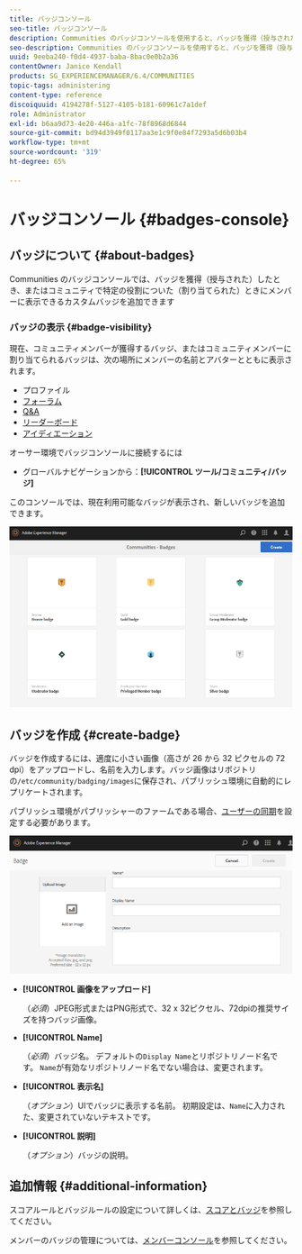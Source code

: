 ```yaml
---
title: バッジコンソール
seo-title: バッジコンソール
description: Communities のバッジコンソールを使用すると、バッジを獲得（授与された）したとき、またはコミュニティで特定の役割についた（割り当てられた）ときにメンバーに表示できるカスタムバッジを追加できます
seo-description: Communities のバッジコンソールを使用すると、バッジを獲得（授与された）したとき、またはコミュニティで特定の役割についた（割り当てられた）ときにメンバーに表示できるカスタムバッジを追加できます
uuid: 9eeba240-f0d4-4937-baba-8bac0e0b2a36
contentOwner: Janice Kendall
products: SG_EXPERIENCEMANAGER/6.4/COMMUNITIES
topic-tags: administering
content-type: reference
discoiquuid: 4194278f-5127-4105-b181-60961c7a1def
role: Administrator
exl-id: b6aa9d73-4e20-446a-a1fc-78f8968d6844
source-git-commit: bd94d3949f0117aa3e1c9f0e84f7293a5d6b03b4
workflow-type: tm+mt
source-wordcount: '319'
ht-degree: 65%

---
```


# バッジコンソール  {#badges-console}

## バッジについて {#about-badges}

Communities のバッジコンソールでは、バッジを獲得（授与された）したとき、またはコミュニティで特定の役割についた（割り当てられた）ときにメンバーに表示できるカスタムバッジを追加できます

### バッジの表示  {#badge-visibility}

現在、コミュニティメンバーが獲得するバッジ、またはコミュニティメンバーに割り当てられるバッジは、次の場所にメンバーの名前とアバターとともに表示されます。

* プロファイル
* [フォーラム](forum.md)
* [Q&amp;A](working-with-qna.md)
* [リーダーボード](enabling-leaderboard.md)
* [アイディエーション](ideation-feature.md)

オーサー環境でバッジコンソールに接続するには

* グローバルナビゲーションから：**[!UICONTROL ツール/コミュニティ/バッジ]**

このコンソールでは、現在利用可能なバッジが表示され、新しいバッジを追加できます。

![chlimage_1-242](assets/chlimage_1-242.png)

## バッジを作成 {#create-badge}

バッジを作成するには、適度に小さい画像（高さが 26 から 32 ピクセルの 72 dpi）をアップロードし、名前を入力します。バッジ画像はリポジトリの`/etc/community/badging/images`に保存され、パブリッシュ環境に自動的にレプリケートされます。

パブリッシュ環境がパブリッシャーのファームである場合、[ユーザーの同期](sync.md)を設定する必要があります。

![chlimage_1-243](assets/chlimage_1-243.png)

* **[!UICONTROL 画像をアップロード]**

   （*必須*）JPEG形式またはPNG形式で、32 x 32ピクセル、72dpiの推奨サイズを持つバッジ画像。

* **[!UICONTROL Name]**

   （*必須*）バッジ名。 デフォルトの`Display Name`とリポジトリノード名です。 `Name`が有効なリポジトリノード名でない場合は、変更されます。

* **[!UICONTROL 表示名]**

   （*オプション*）UIでバッジに表示する名前。 初期設定は、`Name`に入力された、変更されていないテキストです。

* **[!UICONTROL 説明]**

   （*オプション*）バッジの説明。

## 追加情報 {#additional-information}

スコアルールとバッジルールの設定について詳しくは、[スコアとバッジ](implementing-scoring.md)を参照してください。

メンバーのバッジの管理については、[メンバーコンソール](members.md)を参照してください。
